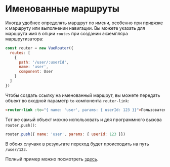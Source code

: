 # Именованные маршруты

Иногда удобнее определять маршрут по имени, особенно при привязке к маршруту или выполнении навигации. Вы можете указать для маршрута имя в опции `routes` при создании экземпляра  маршрутизатора:

``` js
const router = new VueRouter({
  routes: [
    {
      path: '/user/:userId',
      name: 'user',
      component: User
    }
  ]
})
```

Чтобы создать ссылку на именованный маршрут, вы можете передать объект во входной параметр `to` компонента `router-link`:

``` html
<router-link :to="{ name: 'user', params: { userId: 123 }}">Пользователь</router-link>
```

Тот же самый объект можно использовать и для программного вызова `router.push()`:

``` js
router.push({ name: 'user', params: { userId: 123 }})
```

В обоих случаях в результате переход будет происходить на путь `/user/123`.

Полный пример можно посмотреть [здесь](https://github.com/vuejs/vue-router/blob/dev/examples/named-routes/app.js).
